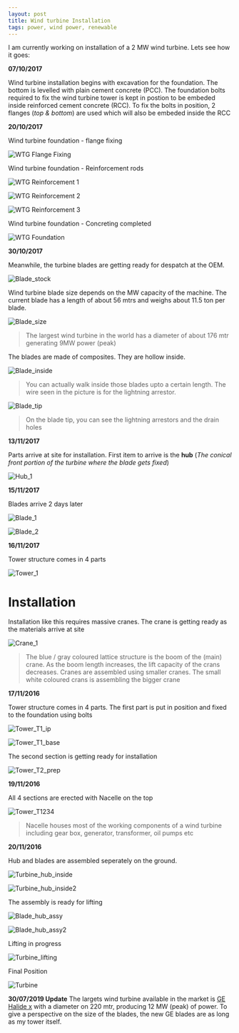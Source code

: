 ```yaml
---
layout: post
title: Wind turbine Installation 
tags: power, wind power, renewable
---
```


I am currently working on installation of a 2 MW wind turbine. Lets see how it goes:

**07/10/2017**

Wind turbine installation begins with excavation for the foundation. The bottom is levelled with plain cement concrete (PCC). The foundation bolts required to fix the wind turbine tower is kept in postion to be embeded inside reinforced cement concrete (RCC). To fix the bolts in position, 2 flanges (*top & bottom*) are used which will also be embeded inside the RCC 

**20/10/2017**

Wind turbine foundation - flange fixing

![WTG Flange Fixing](/assets/WTG_Fdn_flange.jpg)

Wind turbine foundation - Reinforcement rods

![WTG Reinforcement 1](/assets/WTG_Fdn_Reinforcement_1.jpg)

![WTG Reinforcement 2](/assets/WTG_Fdn_Reinforcement_2.jpg)

![WTG Reinforcement 3](/assets/WTG_Fdn_Reinforcement_3.jpg)

Wind turbine foundation - Concreting completed

![WTG Foundation](/assets/WTG_Fdn_concrete.jpg)

**30/10/2017**

Meanwhile, the turbine blades are getting ready for despatch at the OEM.

![Blade_stock](/assets/Blade_stock.jpg)

Wind turbine blade size depends on the MW capacity of the machine. The current blade has a length of about 56 mtrs and weighs about 11.5 ton per blade. 

![Blade_size](/assets/Blade_size.jpg)

>The largest wind turbine in the world has a diameter of about 176 mtr generating 9MW power (peak)

The blades are made of composites. They are hollow inside.

![Blade_inside](/assets/Blade_inside.jpg)

>You can actually walk inside those blades upto a certain length. The wire seen in the picture is for the lightning arrestor.

![Blade_tip](/assets/Blade_tip.jpg)

>On the blade tip, you can see the lightning arrestors and the drain holes 

**13/11/2017**

Parts arrive at site for installation. First item to arrive is the **hub** (*The conical front portion of the turbine where the blade gets fixed*)

![Hub_1](/assets/Hub_1.jpg)

**15/11/2017**

Blades arrive 2 days later

![Blade_1](/assets/Blade_1.jpg)

![Blade_2](/assets/Blade_2.jpg)

**16/11/2017**

Tower structure comes in 4 parts

![Tower_1](/assets/Tower_1.jpg)

Installation
=====

Installation like this requires massive cranes. The crane is getting ready as the materials arrive at site

![Crane_1](/assets/Crane_1.jpg)
>The blue / gray coloured lattice structure is the boom of the (main) crane. As the boom length increases, the lift capacity of the crans decreases. Cranes are assembled using smaller cranes. The small white coloured crans is assembling the bigger crane

**17/11/2016**

Tower structure comes in 4 parts. The first part is put in position and fixed to the foundation using bolts

![Tower_T1_ip](/assets/Tower_T1_ip.jpg)

![Tower_T1_base](/assets/Tower_T1_base.jpg)

The second section is getting ready for installation

![Tower_T2_prep](/assets/Tower_T2_prep.jpg)

**19/11/2016**

All 4 sections are erected with Nacelle on the top

![Tower_T1234](/assets/Tower_T1234.jpg)

>Nacelle houses most of the working components of a wind turbine including gear box, generator, transformer, oil pumps etc

**20/11/2016**

Hub and blades are assembled seperately on the ground.

![Turbine_hub_inside](/assets/Turbine_hub_inside.jpg)

![Turbine_hub_inside2](/assets/Turbine_hub_inside2.jpg)

The assembly is ready for lifting

![Blade_hub_assy](/assets/Blade_hub_assy.jpg)

![Blade_hub_assy2](/assets/Blade_hub_assy2.jpg)

Lifting in progress

![Turbine_lifting](/assets/Turbine_lifting.jpg)

Final Position

![Turbine](/assets/Turbine.jpg)


**30/07/2019 Update**
The largets wind turbine available in the market is [GE Halide x](https://www.ge.com/renewableenergy/wind-energy/offshore-wind/haliade-x-offshore-turbine) with a diameter on 220 mtr, producing 12 MW (peak) of power. To give a perspective on the size of the blades, the new GE blades are as long as my tower itself.
